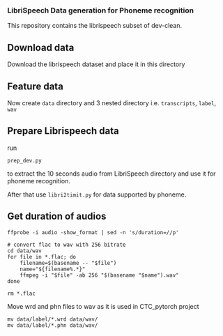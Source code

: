 ### LibriSpeech Data generation for Phoneme recognition
This repository contains the librispeech subset of dev-clean.

## Download data
Download the librispeech dataset and place it in this directory

## Feature data
Now create `data` directory and 3 nested directory i.e. `transcripts`, `label`, `wav`

## Prepare Librispeech data
run 
```shell
prep_dev.py
```
to extract the 10 seconds audio from LibriSpeech directory and use it for phoneme recognition.

After that use `libri2timit.py` for data supported by phoneme.

## Get duration of audios
```shell script
ffprobe -i audio -show_format | sed -n 's/duration=//p'

# convert flac to wav with 256 bitrate
cd data/wav
for file in *.flac; do
    filename=$(basename -- "$file")
    name="${filename%.*}"
    ffmpeg -i "$file" -ab 256 "$(basename "$name").wav"
done

rm *.flac
```


Move  wrd and phn files to wav as it is used in CTC_pytorch project
```shell script
mv data/label/*.wrd data/wav/
mv data/label/*.phn data/wav/
```



